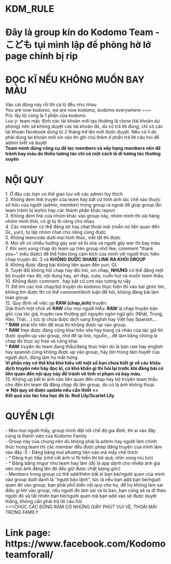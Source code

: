 <h1>KDM_RULE</h1>
<h1>Đây là group kín do Kodomo Team - こども tụi mình lập để phòng hờ lở page chính bị rip</h1>
<h1>ĐỌC KĨ NẾU KHÔNG MUỐN BAY MÀU</h1>
Vào cái động này rồi thì cả lũ đều như nhau</br>
You are now kodomo, we are now kodomo, kodomo everywhere ~~~</br>
P/s: lầy lội cũng là 1 phần của kodomo</br>
Lưu ý: team mặc định các tài khoản mới tạo thường là clone (tài khoản dự phòng) nên sẽ không duyệt các tài khoản đó, dù có trả lời đúng, chỉ có các tài khoản facebook dùng từ 2 tháng trở lên mới được duyệt. Nếu có lí do phải dùng tài khoản mới xin vào thì ghi chú thêm ở phần trả lời câu hỏi để admin biết và duyệt</br>
<strong> Team mình dùng công cụ để lọc members và xếp hạng members nên để tránh bay màu do thiếu tương tác chỉ có một cách là đi tương tác thường xuyên </strong>
<h1>NỘI QUY</h1>
1. Ở đây các bạn có thể giao lưu với các admin tùy thích</br>
2. Không đem link truyện của team hay bất cứ hình ảnh tác chế nào thuộc sở hữu của người (admin, member) trong group ra ngoài để giúp group lẫn team tránh bị lezhin hay các thành phần khác report </br>
3. Không đem link của nhóm khác vào group này, nhóm mình thì xài hàng nhóm mình thôi, có gì tự ib riêng cho nhau </br>
4. Các member có thể đăng stt hay chat thoải mái (miễn nó liên quan đến GL, yuri), tự lập nhóm chat cho riêng cũng được </br>
5. Không teencode dưới mọi hình thức, viết tắt thì được </br>
6. Mọi stt có chiều hướng gây war sẽ bị xóa và người gây war thì bay màu </br>
7. Khi xem xong chap do team up trên group nhớ like, comment "thank you~" (nếu được) để thể hiện lòng cảm kích của mình với người thực hiện chap truyện đó :3 và <strong>KHÔNG ĐƯỢC SHARE LINK RA KHỎI GROUP</strong> </br>
8. Không được đăng bài không liên quan đến yuri, GL</br>
9. Tuyệt đối không hối chap hay đòi hỏi, xin chap, <strong>NHƯNG</strong> có thể đăng một bộ truyện nào đó, nội dung hay, art đẹp, cute, cuốn hút và muốn team thầu.</br>
10. Không được comment . hay bất cứ cmt nào tương tự vậy</br>
11. Để tìm các link chap/bộ truyện do kodomo thực hiện thì vào bài ghim tìm, không tìm được thì có thể comment/bình luận để hỏi, không đăng bài làm loãn group</br>
12. Quy định về việc up <strong>RAW (chap,ảnh)</strong> truyện:</br>
Giải thích một chút về <strong>RAW</strong> cho mọi người hiểu: <strong>RAW</strong> là chap truyện bản gốc của tác giả, truyện raw thường giữ nguyên ngôn ngữ gốc (Nhật, Trung, Hàn, Thái,...) tức là chưa được dịch sang English hay Việt hay Spanish,...</br>
    * <strong>RAW</strong> phải tốn tiền để mua thì không được up vào group.</br>
    * <strong>RAW</strong> free được đăng công khai trên site hay trang cá nhân của tác giả thì được quyền up vào group, nhớ để lại link, nguồn,...để làm bằng chứng là chap đó thực sự free và công khai.</br>
    * <strong>RAW</strong> truyện do team đang thầu/đang thực hiện dù là bản raw hay english hay spanish cũng không được up vào group, hãy tôn trọng tâm huyết của người dịch, đứng làm họ mất hứng.</br>
    <strong>Vì phần này có thể khá khó hiểu với một số bạn chưa biết gì về các khâu dịch truyện nên hãy đọc kĩ, có khó khăn gì thì hỏi lại trước khi đăng bài có liên quan đến nội quy này để tránh vô tình vi phạm và bay màu. </strong></br>
13. Không up bất kì ảnh nào liên quan đến chap hay bộ truyện team thầu cho đến khi team đã đăng chap đó lên group, dù có là ảnh không thoại.</br>
<strong> => Nội quy sẽ được update nếu cần thiết <= </strong></br>
<strong>Kết quả xúc tác hóa học đó là: Red Lily/Scarlet Lily</strong> </br>
<h1>QUYỀN LỢI</h1>
- Như mọi người thấy, group mình đặt với chế độ gia đình, thì ai vào đây cũng là thành viên của Kodomo Family </br>
- Group này của chung nên dù không phải là admin hay người làm chính thức trong team thì các member đều được phép đăng truyện của mình làm vào đây :3
- Đăng bằng mọi phương tiện nào mà mấy chế thích </br>
- * Đăng trực tiếp (nhớ cắt ảnh vì fb hiển thị bé quá, nhìn xong mù lun) </br>
- * Đăng bằng imgur như team hay làm (đó là app dành cho nhiếp ảnh gia nên mọi ảnh đăng lên đó đều giữ được chất lượng gốc) </br>
- Members trong group có thể add/thêm bất kì bạn bè/người quen của mình vào group dưới danh là "người bảo lãnh", tức là nếu bạn add bạn bè/người quen đó vào group, bạn phải phổ biến nội quy cho họ, để họ không làm sai điều gì khi vào group, nếu người đó làm sai và bị ban, bạn cũng sẽ ra đi theo người đó và tất nhiên bạn bè/người quen mà bạn add vào sẽ được duyệt thẳng, không cần phải trả lời câu hỏi</br>
>>>CHÚC CÁC ĐỒNG RÂM CÓ NHỮNG GIÂY PHÚT VUI VẺ, THOẢI MÁI TRONG FAMILY 

<h1>Link page: https://www.facebook.com/Kodomoteamforall/</h1>
